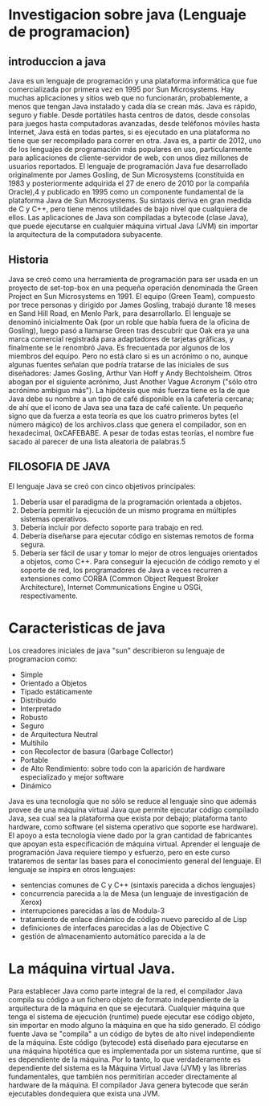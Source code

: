 # Investigacion sobre java (Lenguaje de programacion)

## introduccion a java

Java es un lenguaje de programación y una plataforma informática que fue comercializada por primera vez en 1995 por Sun Microsystems. Hay muchas aplicaciones y sitios web que no funcionarán, probablemente, a menos que tengan Java instalado y cada día se crean más. Java es rápido, seguro y fiable. Desde portátiles hasta centros de datos, desde consolas para juegos hasta computadoras avanzadas, desde teléfonos móviles hasta Internet, Java está en todas partes, si es ejecutado en una plataforma no tiene que ser recompilado para correr en otra. Java es, a partir de 2012, uno de los lenguajes de programación más populares en uso, particularmente para aplicaciones de cliente-servidor de web, con unos diez millones de usuarios reportados.
El lenguaje de programación Java fue desarrollado originalmente por James Gosling, de Sun Microsystems (constituida en 1983 y posteriormente adquirida el 27 de enero de 2010 por la compañía Oracle),4 y publicado en 1995 como un componente fundamental de la plataforma Java de Sun Microsystems. Su sintaxis deriva en gran medida de C y C++, pero tiene menos utilidades de bajo nivel que cualquiera de ellos. Las aplicaciones de Java son compiladas a bytecode (clase Java), que puede ejecutarse en cualquier máquina virtual Java (JVM) sin importar la arquitectura de la computadora subyacente.

## Historia

Java se creó como una herramienta de programación para ser usada en un proyecto de set-top-box en una pequeña operación denominada the Green Project en Sun Microsystems en 1991. El equipo (Green Team), compuesto por trece personas y dirigido por James Gosling, trabajó durante 18 meses en Sand Hill Road, en Menlo Park, para desarrollarlo.
El lenguaje se denominó inicialmente Oak (por un roble que había fuera de la oficina de Gosling), luego pasó a llamarse Green tras descubrir que Oak era ya una marca comercial registrada para adaptadores de tarjetas gráficas, y finalmente se le renombró Java.
Es frecuentada por algunos de los miembros del equipo. Pero no está claro si es un acrónimo o no, aunque algunas fuentes señalan que podría tratarse de las iniciales de sus diseñadores: James Gosling, Arthur Van Hoff y Andy Bechtolsheim. Otros abogan por el siguiente acrónimo, Just Another Vague Acronym ("sólo otro acrónimo ambiguo más"). La hipótesis que más fuerza tiene es la de que Java debe su nombre a un tipo de café disponible en la cafetería cercana; de ahí que el icono de Java sea una taza de café caliente. Un pequeño signo que da fuerza a esta teoría es que los cuatro primeros bytes (el número mágico) de los archivos.class que genera el compilador, son en hexadecimal, 0xCAFEBABE. A pesar de todas estas teorías, el nombre fue sacado al parecer de una lista aleatoria de palabras.5

## FILOSOFIA DE JAVA
El lenguaje Java se creó con cinco objetivos principales:
1.	Debería usar el paradigma de la programación orientada a objetos.
2.	Debería permitir la ejecución de un mismo programa en múltiples sistemas operativos.
3.	Debería incluir por defecto soporte para trabajo en red.
4.	Debería diseñarse para ejecutar código en sistemas remotos de forma segura.
5.	Debería ser fácil de usar y tomar lo mejor de otros lenguajes orientados a objetos, como C++.
Para conseguir la ejecución de código remoto y el soporte de red, los programadores de Java a veces recurren a extensiones como CORBA (Common Object Request Broker Architecture), Internet Communications Engine u OSGi, respectivamente.

# Caracteristicas de java

Los creadores iniciales de java "sun" describieron su lenguaje de programacion como:
* Simple
* Orientado a Objetos
* Tipado estáticamente
* Distribuido
* Interpretado
* Robusto
* Seguro
* de Arquitectura Neutral
* Multihilo
* con Recolector de basura (Garbage Collector)
* Portable
* de Alto Rendimiento: sobre todo con la aparición de hardware especializado y mejor software
* Dinámico

Java es una tecnología que no sólo se reduce al lenguaje sino que además provee de una máquina virtual Java que permite ejecutar código compilado Java, sea cual sea la plataforma que exista por debajo; plataforma tanto hardware, como software (el sistema operativo que soporte ese hardware). El apoyo a esta tecnología viene dado por la gran cantidad de fabricantes que apoyan esta especificación de máquina virtual.
Aprender el lenguaje de programación Java requiere tiempo y esfuerzo, pero en este curso trataremos de sentar las bases para el conocimiento general del lenguaje. El lenguaje se inspira en otros lenguajes:

* sentencias comunes de C y C++ (sintaxis parecida a dichos lenguajes)
* concurrencia parecida a la de Mesa (un lenguaje de investigación de Xerox)
* interrupciones parecidas a las de Modula-3
* tratamiento de enlace dinámico de código nuevo parecido al de Lisp
* definiciones de interfaces parecidas a las de Objective C
* gestión de almacenamiento automático parecida a la de 

# La máquina virtual Java.
Para establecer Java como parte integral de la red, el compilador Java compila su código a un fichero objeto de formato independiente de la arquitectura de la máquina en que se ejecutará. Cualquier máquina que tenga el sistema de ejecución (runtime) puede ejecutar ese código objeto, sin importar en modo alguno la máquina en que ha sido generado.
El código fuente Java se "compila" a un código de bytes de alto nivel independiente de la máquina. Este código (bytecode) está diseñado para ejecutarse en una máquina hipotética que es implementada por un sistema runtime, que sí es dependiente de la máquina. Por lo tanto, lo que verdaderamente es dependiente del sistema es la Máquina Virtual Java (JVM) y las librerías fundamentales, que también nos permitirían acceder directamente al hardware de la máquina. El compilador Java genera bytecode que serán ejecutables dondequiera que exista una JVM.